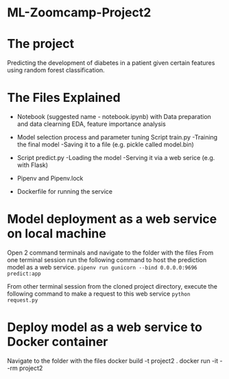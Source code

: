 # ML-Zoomcamp-Project2
# The project
Predicting the development of diabetes in a patient given certain features using random forest classification.

# The Files Explained

* Notebook (suggested name - notebook.ipynb) with
Data preparation and data clearning
EDA, feature importance analysis

* Model selection process and parameter tuning
Script train.py
-Training the final model
-Saving it to a file (e.g. pickle called model.bin)

* Script predict.py 
-Loading the model
-Serving it via a web serice (e.g. with Flask)

* Pipenv and Pipenv.lock

* Dockerfile for running the service

# Model deployment as a web service on local machine

Open 2 command terminals and navigate to the folder with the files
From one terminal session run the following command to host the prediction model as a web service.
```pipenv run gunicorn --bind 0.0.0.0:9696 predict:app```

From other terminal session from the cloned project directory, execute the following command to make a request to this web service
```python request.py```

# Deploy model as a web service to Docker container
Navigate to the folder with the files
docker build -t project2 .
docker run -it --rm project2
